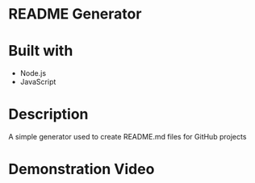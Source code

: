 # README Generator

# Built with
- Node.js
- JavaScript

# Description
A simple generator used to create README.md files for GitHub projects

# Demonstration Video
